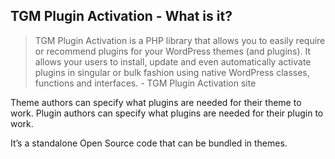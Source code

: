 ## TGM Plugin Activation - What is it?

> TGM Plugin Activation is a PHP library that allows you to easily require or recommend plugins for your WordPress themes (and plugins). It allows your users to install, update and even automatically activate plugins in singular or bulk fashion using native WordPress classes, functions and interfaces. - TGM Plugin Activation site

Theme authors can specify what plugins are needed for their theme to work. Plugin authors can specify what plugins are needed for their plugin to work.

It’s a standalone Open Source code that can be bundled in themes.